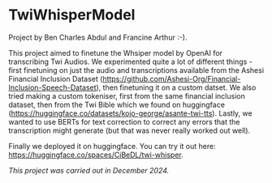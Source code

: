 # TwiWhisperModel

Project by Ben Charles Abdul and Francine Arthur :-).


This project aimed to finetune the Whsiper model by OpenAI for transcribing Twi Audios. We experimented quite a lot of different things - first finetuning on just the audio and transcriptions available from the Ashesi Financial Inclusion Dataset (https://github.com/Ashesi-Org/Financial-Inclusion-Speech-Dataset), then finetuning it on a custom datset. We also tried making a custom tokeniser, first from the same financial inclusion dataset, then from the Twi Bible which we found on huggingface (https://huggingface.co/datasets/kojo-george/asante-twi-tts). Lastly, we wanted to use BERTs for text correction to correct any errors that the transcription might generate (but that was never really worked out well).

Finally we deployed it on huggingface. You can try it out here: https://huggingface.co/spaces/CiBeDL/twi-whisper.

_This project was carried out in December 2024._
